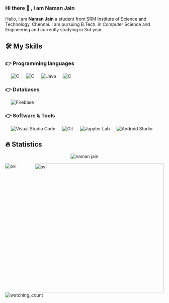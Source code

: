 ### Hi there 👋 , I am Naman Jain

<!--
**namannj15/namannj15** is a ✨ _special_ ✨ repository because its `README.md` (this file) appears on your GitHub profile.

Here are some ideas to get you started:

- 🔭 I’m currently working on ...
- 🌱 I’m currently learning ...
- 👯 I’m looking to collaborate on ...
- 🤔 I’m looking for help with ...
- 💬 Ask me about ...
- 📫 How to reach me: ...
- 😄 Pronouns: ...
- ⚡ Fun fact: ...
-->

<p align="left">
  Hello, I am <b>Naman Jain</b> a student from SRM Institute of Science and Technology, Chennai. I am pursuing B.Tech. in Computer Science and Engineering and currently studying in 3rd year.
  </p>
  
  ## 🛠️ My Skills
  ### 👉 Programming languages
  <p align="left"> 
  &emsp;
     <img alt="C" src="https://img.shields.io/badge/C-00599C?style=for-the-badge&logo=c&logoColor=white">
    &emsp;
     <img alt="C" src="https://img.shields.io/badge/C%2B%2B-00599C?style=for-the-badge&logo=c%2B%2B&logoColor=orange">
    &emsp;
     <img alt="Java" src="https://img.shields.io/badge/Java-ED8B00?style=for-the-badge&logo=java&logoColor=white">
    &emsp;
     <img alt="C" src="https://img.shields.io/badge/Python-14354C?style=for-the-badge&logo=python&logoColor=white">
  </p>
  
  ### 👉 Databases
  <p align="left">
  &emsp;
    <img alt="Firebase" src ="https://img.shields.io/badge/Firebase-%23316192.svg?logo=firebase&logoColor=white">
    </p>

 ### 👉 Software & Tools
   <p align="left">
  &emsp;
  <img alt="Visual Studio Code" src="https://img.shields.io/badge/Visual%20Studio%20Code-0078d7.svg?logo=visual-studio-code&logoColor=white">
    &emsp;
  <img alt="Git" src="https://img.shields.io/badge/Git%20-%23F05033.svg?logo=git&logoColor=white">
  &emsp;
  <img alt="Jupyter Lab" src="https://img.shields.io/badge/Jupyter-Lab-orange">
    &emsp;
  <img alt="Android Studio" src="https://img.shields.io/badge/Android-Studio-red">
      </p>
      
 ## 🔥 Statistics
 <p align="center"><img src="https://github-readme-streak-stats.herokuapp.com/?user=namannj15&theme=algolia" alt="naman jain"  /></p>
 <p><img align="left" src="https://github-readme-stats.vercel.app/api/top-langs?username=namannj15&show_icons=true&locale=en&layout=compact&theme=chartreuse-dark" alt="ovi" /></p>
 <p>&nbsp;<img align="right" src="https://github-readme-stats.vercel.app/api?username=namannj15&show_icons=true&locale=en&theme=chartreuse-dark" alt="ovi" width="410" /></p>
 <br><br><br><br><br>
 <p align="left"> 
<img src="https://komarev.com/ghpvc/?username=namannj15&color=brightgreen" alt="watching_count" />
 </p>
